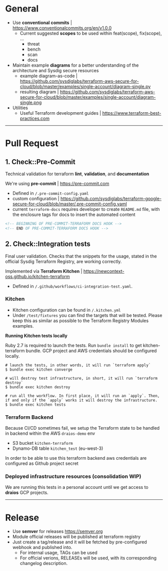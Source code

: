 # General

- Use **conventional commits** | https://www.conventionalcommits.org/en/v1.0.0
  - Current suggested **scopes** to be used within feat(scope), fix(scope), ...
    - threat
    - bench
    - scan
    - docs
- Maintain example **diagrams** for a better understanding of the architecture and Sysdig secure resources
  - example diagram-as-code | https://github.com/sysdiglabs/terraform-aws-secure-for-cloud/blob/master/examples/single-account/diagram-single.py
  - resulting diagram | https://github.com/sysdiglabs/terraform-aws-secure-for-cloud/blob/master/examples/single-account/diagram-single.png
- Utilities
  - Useful Terraform development guides | https://www.terraform-best-practices.com


---
# Pull Request

## 1. Check::Pre-Commit

Technical validation for terraform **lint**, **validation**, and **documentation**

We're using **pre-commit** |  https://pre-commit.com
  - Defined in `/.pre-commit-config.yaml`
  - custom configuration | https://github.com/sysdiglabs/terraform-google-secure-for-cloud/blob/master/.pre-commit-config.yaml
  - current `terraform-docs` requires developer to create `README.md` file, with the enclosure tags for docs to insert the automated content
  ```markdown
  <!-- BEGINNING OF PRE-COMMIT-TERRAFORM DOCS HOOK -->
  <!-- END OF PRE-COMMIT-TERRAFORM DOCS HOOK -->
  ```

## 2. Check::Integration tests

Final user validation. Checks that the snippets for the usage, stated in the official Sysdig Terraform Registry, are working correctly.

Implemented vía **Terraform Kitchen** | https://newcontext-oss.github.io/kitchen-terraform

- Defined in `/.github/workflows/ci-integration-test.yaml`.

### Kitchen

- Kitchen configuration can be found in `/.kitchen.yml`
- Under `/test/fixtures` you can find the targets that will be tested. Please keep this as similar as possible to the Terraform Registry Modules examples.

**Running Kitchen tests locally**

Ruby 2.7 is required to launch the tests.
Run `bundle install` to get kitchen-terraform bundle.
GCP project and AWS credentials should be configured locally.
```shell
# launch the tests, in other words, it will run `terraform apply`
$ bundle exec kitchen converge

# will destroy test infrastructure, in short, it will run `terraform destroy`
$ bundle exec kitchen destroy

# run all the workflow. In first place, it will run an `apply`. Then, if and only if the `apply` works it will destroy the infrastructure.
$ bundle exec kitchen tests

```




### Terraform Backend

Because CI/CD sometimes fail, we setup the Terraform state to be handled in backend within the AWS `draios-demo` env
- S3 bucket `kitchen-terraform` 
- Dynamo-DB table `kitchen_test` (eu-west-3)

In order to be able to use this terraform backend aws credentials are configured as Github project secret


### Deployed infrastructure resources (consolidation WIP)

We are running this tests in a personal account until we get access to **draios** GCP projects.


---
# Release

- Use **semver** for releases https://semver.org
- Module official releases will be published at terraform registry
- Just create a tag/release and it will be  fetched by pre-configured webhook and published into.
  - For internal usage, TAGs can be used
  - For official verions, RELEASEs will be used, with its corresponding changelog description.

